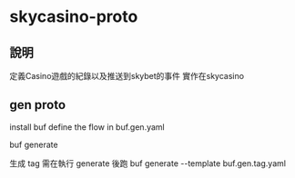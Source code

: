 # skycasino-proto

## 說明

定義Casino遊戲的紀錄以及推送到skybet的事件
實作在skycasino

## gen proto

install buf
define the flow in buf.gen.yaml

buf generate

生成 tag 需在執行 generate 後跑
buf generate --template buf.gen.tag.yaml
